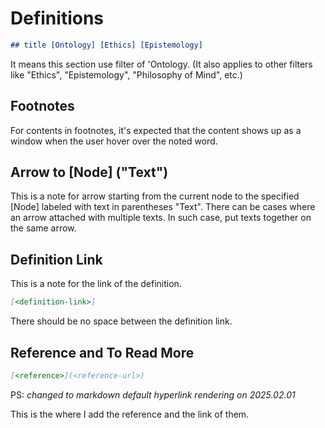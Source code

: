 # Definitions

```markdown
## title [Ontology] [Ethics] [Epistemology]
```

It means this section use filter of 'Ontology. (It also applies to other filters like "Ethics", "Epistemology", "Philosophy of Mind", etc.)

## Footnotes

For contents in footnotes, it's expected that the content shows up as a window when the user hover over the noted word.

## Arrow to [Node] ("Text")

This is a note for arrow starting from the current node to the specified [Node] labeled with text in parentheses "Text". There can be cases where an arrow attached with multiple texts. In such case, put texts together on the same arrow.

## Definition Link

This is a note for the link of the definition.

```markdown
[<definition-link>]
```

There should be no space between the definition link.

## Reference and To Read More

```markdown
[<reference>](<reference-url>)
```


PS: _changed to markdown default hyperlink rendering on 2025.02.01_

This is the where I add the reference and the link of them.
